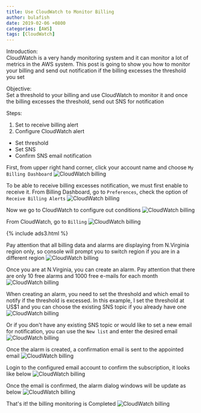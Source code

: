 ```yaml
---
title: Use CloudWatch to Monitor Billing
author: bulafish
date: 2019-02-06 +0800
categories: [AWS]
tags: [CloudWatch]
---
```


Introduction:<br>
CloudWatch is a very handy monitoring system and it can monitor a lot of metrics in the AWS system.  This post is going to show you how to monitor your billing and send out notification if the billing excesses the threshold you set

Objective:<br>
Set a threshold to your billing and use CloudWatch to monitor it and once the billing excesses the threshold, send out SNS for notification

Steps:<br>
1. Set to receive billing alert
2. Configure CloudWatch alert
* Set threshold
* Set SNS
* Confirm SNS email notification

First, from upper right hand corner, click your account name and choose `My Billing Dashboard`
![CloudWatch billing](/assets/images/Xnip2019-02-06_20-11-04.png)

To be able to receive billing excesses notification, we must first enable to receive it.  From Billing Dashboard, go to `Preferences`, check the option of `Receive Billing Alerts`
![CloudWatch billing](/assets/images/Xnip2019-02-06_20-12-05.png)

Now we go to CloudWatch to configure out conditions
![CloudWatch billing](/assets/images/Xnip2019-02-06_20-13-44.png)

From CloudWatch, go to `Billing`
![CloudWatch billing](/assets/images/Xnip2019-02-06_20-14-14.png)

{% include ads3.html %}

Pay attention that all billing data and alarms are displaying from N.Virginia region only, so console will prompt you to switch region if you are in a different region
![CloudWatch billing](/assets/images/Xnip2019-02-06_20-14-47.png)

Once you are at N.Virginia, you can create an alarm.  Pay attention that there are only 10 free alarms and 1000 free e-mails for each month
![CloudWatch billing](/assets/images/Xnip2019-02-06_20-16-56.png)

When creating an alarm, you need to set the threshold and which email to notify if the threshold is excessed.  In this example, I set the threshold at US$1 and you can choose the existing SNS topic if you already have one
![CloudWatch billing](/assets/images/Xnip2019-02-06_20-27-03.png)

Or if you don't have any existing SNS topic or would like to set a new email for notification, you can use the `New list` and enter the desired email
![CloudWatch billing](/assets/images/Xnip2019-02-06_20-28-17.png)

Once the alarm is created, a confirmation email is sent to the appointed email
![CloudWatch billing](/assets/images/Xnip2019-02-06_20-29-08.png)

Login to the configured email account to confirm the subscription, it looks like below
![CloudWatch billing](/assets/images/Xnip2019-02-06_20-30-30.png)

Once the email is confirmed, the alarm dialog windows will be update as below
![CloudWatch billing](/assets/images/Xnip2019-02-06_20-31-40.png)

That's it! the billing monitoring is Completed
![CloudWatch billing](/assets/images/Xnip2019-02-06_20-34-58.png)
